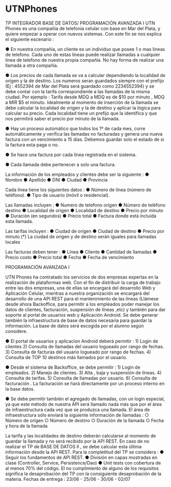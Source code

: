 # UTNPhones
TP INTEGRADOR BASE DE DATOS/ PROGRAMACIÓN AVANZADA I
UTN Phones es una compañia de telefonia celular con base en Mar del Plata, y quiere
empezar a operar con nuevos sistemas.
Con este fin se nos explica el siguiente escenario :

● En nuestra compañía, un cliente es un individuo que posee 1 o mas lineas de
telefono. Cada uno de estas líneas puede realizar llamadas a cualquier linea de
telefono de nuestra propia compañía. No hay forma de realizar una llamada a otra
compañía.

● Los precios de cada llamada se va a calcular dependiendo la localidad de origen y
la de destino. Los numeros seran guardados siempre con el prefijo (Ej : 4552394
de Mar del Plata será guardado como 2234552394) y se debe contar con la tarifa
correspondiente a las llamadas de la misma ciudad. Por ejemplo : Tarifa desde
MDQ a MDQ es de $10 por minuto , MDQ a MIR $5 el minuto. Idealmente al
momento de inserción de la llamada se debe calcular la localidad de origen y la de
destino y aplicar la lógica para calcular su precio. Cada localidad tiene un prefijo
que la identifica y que nos permitirá saber el precio por minuto de la llamada.

● Hay un proceso automático que todos los 1º de cada mes, corre automáticamente
y verifica las llamadas no facturadas y genera una nueva factura con un
vencimiento a 15 días. Debemos guardar solo el estado de si la factura esta paga
o no.

● Se hace una factura por cada línea registrada en el sistema.

● Cada llamada debe pertenecer a solo una factura.

La información de los empleados y clientes debe ser la siguiente :
  ● Nombre
  ● Apellido
  ● DNI
  ● Ciudad
  ● Provincia

Cada línea tiene los siguientes datos :
  ● Número de línea (número de teléfono).
  ● Tipo de usuario (móvil o residencial).

Las llamadas incluyen :
  ● Numero de telefono origen
  ● Número de teléfono destino
  ● Localidad de origen
  ● Localidad de destino
  ● Precio por minuto
  ● Duración (en segundos)
  ● Precio total
  ● Factura donde está incluida esta llamada.
  
 Las tarifas incluyen :
  ● Ciudad de origen
  ● Ciudad de destino
  ● Precio por minuto
(*) La ciudad de origen y de destino serán iguales para llamadas locales

Las facturas deben tener :
  ● Línea
  ● Cliente
  ● Cantidad de llamadas
  ● Precio costo
  ● Precio total
  ● Fecha
  ● Fecha de vencimiento
  
PROGRAMACIÓN AVANZADA I

  UTN Phones ha contratado los servicios de dos empresas expertas en la realización de
  plataformas web. Con el fin de distribuir la carga de trabajo entre las dos empresas, una
  de ellas se encargará del desarrollo Web y Aplicación Celular, mientras a nuestra
  organización se encargará del desarrollo de una API REST para el mantenimiento de las
  líneas (Llámese desde ahora Backoffice, para permitir a los empleados poder manejar
  los datos de clientes, facturación, suspensión de líneas ,etc) y también para dar soporte
  al portal de usuarios web y Aplicación Android. Se debe generar también la
  infraestructura de base de datos necesaria para guardar la información. La base de
  datos será escogida por el alumno según considere.
  
  ● El portal de usuarios y aplicacion Android deberá permitir :
    1) Login de clientes
    2) Consulta de llamadas del usuario logueado por rango de fechas.
    3) Consulta de facturas del usuario logueado por rango de fechas.
    4) Consulta de TOP 10 destinos más llamados por el usuario.
    
  ● Desde el sistema de Backoffice, se debe permitir :
    1) Login de empleados.
    2) Manejo de clientes.
    3) Alta , baja y suspensión
    de líneas.
    4) Consulta de tarifas.
    5) Consulta de llamadas
    por usuario.
    6) Consulta de facturación .
    La facturación se hará
    directamente por un
    proceso interno en la
    base datos.
    
  ● Se debe permitir también el agregado de llamadas, con un login especial, ya que
  este método de nuestra API será llamado nada más que por el área de
  infraestructura cada vez que se produzca una llamada. El área de infraestructura
  sólo enviará la siguiente información de llamadas :
    ○ Número de origen
    ○ Número de destino
    ○ Duración de la llamada
    ○ Fecha y hora de la llamada
    
  La tarifa y las localidades de destino deberán calcularse al momento de guardar la
  llamada y no será recibido por la API REST.
  En caso de no realizar el TP de BASE DE DATOS II , se debe calcular esta última
  información desde la API REST.
  Para la completitud del TP se considera :
    ● Seguir los fundamentos de API REST.
    ● División en capas mostradas en clase (Controller, Service, Persistence/Dao)
    ● Unit tests con cobertura de al menos 70% del código.
    El no cumplimiento de alguno de los requisitos significa la desaprobación del TP con la
    consiguiente desaprobación de la materia.
    Fechas de entrega : 23/06 - 25/06 - 30/06 - 02/07
